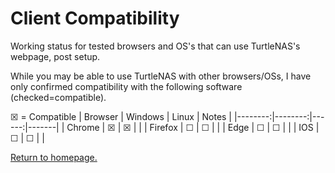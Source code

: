 # Client Compatibility

Working status for tested browsers and OS's that can use TurtleNAS's webpage, post setup.

While you may be able to use TurtleNAS with other browsers/OSs, I have only confirmed compatibility with the following software (checked=compatible).

☒ = Compatible
| Browser | Windows | Linux | Notes |
|--------:|--------:|------:|-------|
| Chrome  |    ☒    |   ☒   |       |
| Firefox |    ☐    |   ☐   |       |
| Edge    |    ☐    |   ☐   |       |
| IOS     |    ☐    |   ☐   |       |

[Return to homepage.](https://github.com/allenc125789/TurtleNAS/blob/main/README.md#overview)
